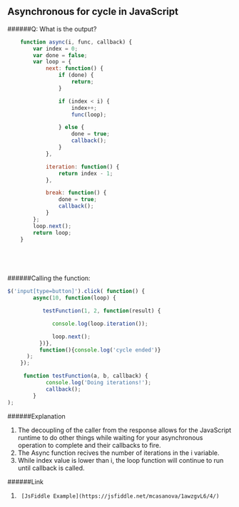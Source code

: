 ## Asynchronous for cycle in JavaScript

######Q: What is the output?

```js
    function async(i, func, callback) {
        var index = 0;
        var done = false;
        var loop = {
            next: function() {
                if (done) {
                    return;
                }

                if (index < i) {
                    index++;
                    func(loop);

                } else {
                    done = true;
                    callback();
                }
            },

            iteration: function() {
                return index - 1;
            },

            break: function() {
                done = true;
                callback();
            }
        };
        loop.next();
        return loop;
    }



	￼	
```

######Calling the function:

```js
$('input[type=button]').click( function() {
        async(10, function(loop) {

           testFunction(1, 2, function(result) {

              console.log(loop.iteration());

              loop.next();
          })},
          function(){console.log('cycle ended')}
      );
    });

     function testFunction(a, b, callback) {
            console.log('Doing iterations!');
            callback();
        }
);

```

######Explanation

1. The decoupling of the caller from the response allows for the JavaScript runtime to do other things while waiting for your asynchronous operation to complete and their callbacks to fire.
2. The Async function recives the number of iterations in the i variable.
3. While index value is lower than i, the loop function  will continue to run until callback is called.

######Link

1.	    [JsFiddle Example](https://jsfiddle.net/mcasanova/1awzgvL6/4/)
